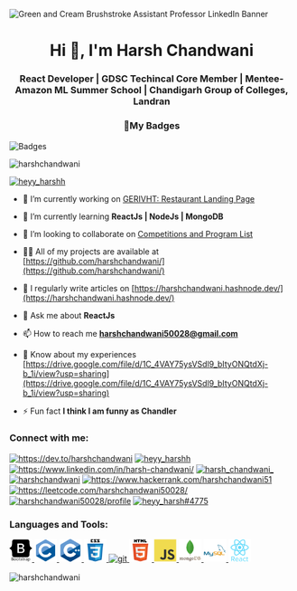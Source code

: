 ![Green and Cream Brushstroke Assistant Professor LinkedIn Banner](https://user-images.githubusercontent.com/67815775/133055588-6b1693a8-31d1-4fbf-93aa-43103c0a91ff.png)
<h1 align="center">Hi 👋, I'm Harsh Chandwani</h1>
<h3 align="center">React Developer | GDSC Techincal Core Member | Mentee- Amazon ML Summer School | Chandigarh Group of Colleges, Landran</h3>


<h3 align = "center">📛My Badges</h3>
<img align="center" alt="Badges" src="https://holopin.io/api/user/board?user=heyy_harshh">


<p align="left"> <img src="https://komarev.com/ghpvc/?username=harshchandwani&label=Profile%20views&color=0e75b6&style=flat" alt="harshchandwani" /> </p>

<p align="left"> <a href="https://twitter.com/heyy_harshh" target="blank"><img src="https://img.shields.io/twitter/follow/heyy_harshh?logo=twitter&style=for-the-badge" alt="heyy_harshh" /></a> </p>

- 🔭 I’m currently working on [GERIVHT: Restaurant Landing Page](https://sprightly-shortbread-543f5f.netlify.app/)

- 🌱 I’m currently learning **ReactJs | NodeJs | MongoDB**

- 👯 I’m looking to collaborate on [Competitions and Program List](https://github.com/harshchandwani/Competitions-and-Programs-List)

- 👨‍💻 All of my projects are available at [https://github.com/harshchandwani/](https://github.com/harshchandwani/)

- 📝 I regularly write articles on [https://harshchandwani.hashnode.dev/](https://harshchandwani.hashnode.dev/)

- 💬 Ask me about **ReactJs**

- 📫 How to reach me **harshchandwani50028@gmail.com**

- 📄 Know about my experiences [https://drive.google.com/file/d/1C_4VAY75ysVSdl9_bItyONQtdXj-b_1i/view?usp=sharing](https://drive.google.com/file/d/1C_4VAY75ysVSdl9_bItyONQtdXj-b_1i/view?usp=sharing)

- ⚡ Fun fact **I think I am funny as Chandler**

<h3 align="left">Connect with me:</h3>
<p align="left">
<a href="https://dev.to/https://dev.to/harshchandwani" target="blank"><img align="center" src="https://raw.githubusercontent.com/rahuldkjain/github-profile-readme-generator/master/src/images/icons/Social/devto.svg" alt="https://dev.to/harshchandwani" height="30" width="40" /></a>
<a href="https://twitter.com/heyy_harshh" target="blank"><img align="center" src="https://raw.githubusercontent.com/rahuldkjain/github-profile-readme-generator/master/src/images/icons/Social/twitter.svg" alt="heyy_harshh" height="30" width="40" /></a>
<a href="https://linkedin.com/in/https://www.linkedin.com/in/harsh-chandwani/" target="blank"><img align="center" src="https://raw.githubusercontent.com/rahuldkjain/github-profile-readme-generator/master/src/images/icons/Social/linked-in-alt.svg" alt="https://www.linkedin.com/in/harsh-chandwani/" height="30" width="40" /></a>
<a href="https://instagram.com/harsh_chandwani_" target="blank"><img align="center" src="https://raw.githubusercontent.com/rahuldkjain/github-profile-readme-generator/master/src/images/icons/Social/instagram.svg" alt="harsh_chandwani_" height="30" width="40" /></a>
<a href="https://hashnode.com/harshchandwani" target="blank"><img align="center" src="https://raw.githubusercontent.com/rahuldkjain/github-profile-readme-generator/master/src/images/icons/Social/hashnode.svg" alt="harshchandwani" height="30" width="40" /></a>
<a href="https://www.hackerrank.com/https://www.hackerrank.com/harshchandwani51" target="blank"><img align="center" src="https://raw.githubusercontent.com/rahuldkjain/github-profile-readme-generator/master/src/images/icons/Social/hackerrank.svg" alt="https://www.hackerrank.com/harshchandwani51" height="30" width="40" /></a>
<a href="https://www.leetcode.com/https://leetcode.com/harshchandwani50028/" target="blank"><img align="center" src="https://raw.githubusercontent.com/rahuldkjain/github-profile-readme-generator/master/src/images/icons/Social/leet-code.svg" alt="https://leetcode.com/harshchandwani50028/" height="30" width="40" /></a>
<a href="https://auth.geeksforgeeks.org/user/harshchandwani50028/profile" target="blank"><img align="center" src="https://raw.githubusercontent.com/rahuldkjain/github-profile-readme-generator/master/src/images/icons/Social/geeks-for-geeks.svg" alt="harshchandwani50028/profile" height="30" width="40" /></a>
<a href="https://discord.gg/heyy_harsh#4775" target="blank"><img align="center" src="https://raw.githubusercontent.com/rahuldkjain/github-profile-readme-generator/master/src/images/icons/Social/discord.svg" alt="heyy_harsh#4775" height="30" width="40" /></a>
</p>

<h3 align="left">Languages and Tools:</h3>
<p align="left"> <a href="https://getbootstrap.com" target="_blank" rel="noreferrer"> <img src="https://raw.githubusercontent.com/devicons/devicon/master/icons/bootstrap/bootstrap-plain-wordmark.svg" alt="bootstrap" width="40" height="40"/> </a> <a href="https://www.cprogramming.com/" target="_blank" rel="noreferrer"> <img src="https://raw.githubusercontent.com/devicons/devicon/master/icons/c/c-original.svg" alt="c" width="40" height="40"/> </a> <a href="https://www.w3schools.com/cpp/" target="_blank" rel="noreferrer"> <img src="https://raw.githubusercontent.com/devicons/devicon/master/icons/cplusplus/cplusplus-original.svg" alt="cplusplus" width="40" height="40"/> </a> <a href="https://www.w3schools.com/css/" target="_blank" rel="noreferrer"> <img src="https://raw.githubusercontent.com/devicons/devicon/master/icons/css3/css3-original-wordmark.svg" alt="css3" width="40" height="40"/> </a> <a href="https://git-scm.com/" target="_blank" rel="noreferrer"> <img src="https://www.vectorlogo.zone/logos/git-scm/git-scm-icon.svg" alt="git" width="40" height="40"/> </a> <a href="https://www.w3.org/html/" target="_blank" rel="noreferrer"> <img src="https://raw.githubusercontent.com/devicons/devicon/master/icons/html5/html5-original-wordmark.svg" alt="html5" width="40" height="40"/> </a> <a href="https://developer.mozilla.org/en-US/docs/Web/JavaScript" target="_blank" rel="noreferrer"> <img src="https://raw.githubusercontent.com/devicons/devicon/master/icons/javascript/javascript-original.svg" alt="javascript" width="40" height="40"/> </a> <a href="https://www.mongodb.com/" target="_blank" rel="noreferrer"> <img src="https://raw.githubusercontent.com/devicons/devicon/master/icons/mongodb/mongodb-original-wordmark.svg" alt="mongodb" width="40" height="40"/> </a> <a href="https://www.mysql.com/" target="_blank" rel="noreferrer"> <img src="https://raw.githubusercontent.com/devicons/devicon/master/icons/mysql/mysql-original-wordmark.svg" alt="mysql" width="40" height="40"/> </a> <a href="https://reactjs.org/" target="_blank" rel="noreferrer"> <img src="https://raw.githubusercontent.com/devicons/devicon/master/icons/react/react-original-wordmark.svg" alt="react" width="40" height="40"/> </a> </p>



<p><img align="center" src="https://github-readme-streak-stats.herokuapp.com/?user=harshchandwani&" alt="harshchandwani" /></p>
